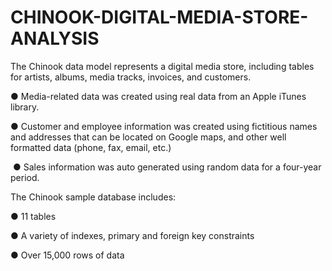 # CHINOOK-DIGITAL-MEDIA-STORE-ANALYSIS

The Chinook data model represents a digital media store, including tables for artists, albums, media tracks, invoices, and customers. 


● Media-related data was created using real data from an Apple iTunes library. 

● Customer and employee information was created using fictitious names and addresses that can be located on Google maps, and other well formatted data (phone, fax, email, etc.)

 ● Sales information was auto generated using random data for a four-year period. 
 
The Chinook sample database includes: 

● 11 tables 

● A variety of indexes, primary and foreign key constraints 

● Over 15,000 rows of data
